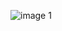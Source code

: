 ![image 1](https://user-images.githubusercontent.com/81400350/112630871-66f0e500-8e60-11eb-823a-7ede7e53a92a.jpg)
